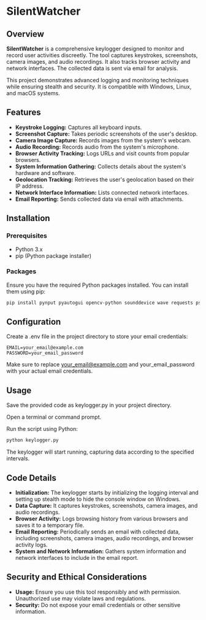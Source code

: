 # SilentWatcher

## Overview

**SilentWatcher** is a comprehensive keylogger designed to monitor and record user activities discreetly. The tool captures keystrokes, screenshots, camera images, and audio recordings. It also tracks browser activity and network interfaces. The collected data is sent via email for analysis.

This project demonstrates advanced logging and monitoring techniques while ensuring stealth and security. It is compatible with Windows, Linux, and macOS systems.

## Features

- **Keystroke Logging:** Captures all keyboard inputs.
- **Screenshot Capture:** Takes periodic screenshots of the user's desktop.
- **Camera Image Capture:** Records images from the system's webcam.
- **Audio Recording:** Records audio from the system's microphone.
- **Browser Activity Tracking:** Logs URLs and visit counts from popular browsers.
- **System Information Gathering:** Collects details about the system's hardware and software.
- **Geolocation Tracking:** Retrieves the user's geolocation based on their IP address.
- **Network Interface Information:** Lists connected network interfaces.
- **Email Reporting:** Sends collected data via email with attachments.

## Installation

### Prerequisites

- Python 3.x
- pip (Python package installer)

### Packages

Ensure you have the required Python packages installed. You can install them using pip:

```bash
pip install pynput pyautogui opencv-python sounddevice wave requests psutil python-dotenv
```

## Configuration
Create a .env file in the project directory to store your email credentials:

```plaintext
EMAIL=your_email@example.com
PASSWORD=your_email_password
```
Make sure to replace your_email@example.com and your_email_password with your actual email credentials.

## Usage
Save the provided code as keylogger.py in your project directory.

Open a terminal or command prompt.

Run the script using Python:

```bash
python keylogger.py
```
The keylogger will start running, capturing data according to the specified intervals.

## Code Details
- **Initialization:** The keylogger starts by initializing the logging interval and setting up stealth mode to hide the console window on Windows.
- **Data Capture:** It captures keystrokes, screenshots, camera images, and audio recordings.
- **Browser Activity:** Logs browsing history from various browsers and saves it to a temporary file.
- **Email Reporting:** Periodically sends an email with collected data, including screenshots, camera images, audio recordings, and browser activity logs.
- **System and Network Information:** Gathers system information and network interfaces to include in the email report.

## Security and Ethical Considerations
- **Usage:** Ensure you use this tool responsibly and with permission. Unauthorized use may violate laws and regulations.
- **Security:** Do not expose your email credentials or other sensitive information.
